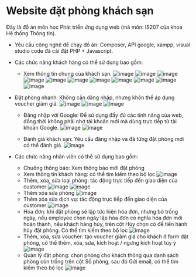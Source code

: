 # Website đặt phòng khách sạn
Đây là đồ án môn học Phát triển ứng dụng web (mã môn: IS207 của khoa Hệ thống Thông tin). 
- Yêu cầu công nghệ để chạy đồ án: Composer, API google, xampp, visual studio code đã cài đặt PHP + Javascript.

- Các chức năng khách hàng có thể sử dụng bao gồm: 
  - Xem thông tin chung của khách sạn.
![image](https://user-images.githubusercontent.com/97439051/209602261-560c5e94-d42c-415c-8a8e-d69bd1306ef4.png)
![image](https://user-images.githubusercontent.com/97439051/209602390-3dba95f6-37d9-4df3-9172-974428200311.png)
![image](https://user-images.githubusercontent.com/97439051/209602332-beb4b6b7-d633-43cb-99ff-b1abfa249049.png)
![image](https://user-images.githubusercontent.com/97439051/209602427-af38600f-b01f-435d-8cdf-18f4bcd118ee.png)
![image](https://user-images.githubusercontent.com/97439051/209602526-bd991fe8-4954-4ee3-9cc4-4c56016838e3.png)
![image](https://user-images.githubusercontent.com/97439051/209602546-242e3810-f4da-40f5-b9c3-438423b91367.png)
![image](https://user-images.githubusercontent.com/97439051/209602558-7528bd68-45f2-4619-aa25-fdf74e87f8e0.png)
![image](https://user-images.githubusercontent.com/97439051/209602592-f1f340b7-4bf1-4918-95dc-ba17bdbf37d7.png)
![image](https://user-images.githubusercontent.com/97439051/209602630-77da800c-e61c-41cc-aab1-a01705d1aed3.png)
![image](https://user-images.githubusercontent.com/97439051/209602642-40bac7c2-a61e-44db-9860-dce81429c623.png)
![image](https://user-images.githubusercontent.com/97439051/209602710-2b207c5a-b469-4c28-96ea-109cda7c1718.png)

- Đặt phòng nhanh: Không cần đăng nhập, nhưng khôn thể áp dụng voucher giảm giá.
![image](https://user-images.githubusercontent.com/97439051/209602883-7ce62c9e-17b8-4870-908a-b46ae2a626d0.png)
![image](https://user-images.githubusercontent.com/97439051/209602937-2985b97f-4907-4676-9940-392709faaf75.png)
![image](https://user-images.githubusercontent.com/97439051/209603127-b2d5ebf6-e944-4a01-9011-0942bda04db0.png)

  - Đăng nhập với Google: Để sử dụng đầy đủ các tính năng của web, đồng thời không phải nhớ tài khoản mới mà dùng trực tiếp từ tài khoản Google.
  ![image](https://user-images.githubusercontent.com/97439051/209603170-a114926a-c1d4-4d8f-a47c-32340a9698e4.png)
  ![image](https://user-images.githubusercontent.com/97439051/209603057-d4791b13-5965-453c-a510-1c9292bcfac5.png)
  
  - Đánh giá khách sạn: Yêu cầu đăng nhập và đã từng đặt phòng mới có thể đánh giá.
  ![image](https://user-images.githubusercontent.com/97439051/209746995-9c71f94b-97bd-4727-95dd-771df26ec790.png)

- Các chức năng nhân viên có thể sử dụng bao gồm:
  - Chuông thông báo: Xem thông báo mới đặt phòng
  - Xem thông tin khách hàng: có thể tìm kiếm theo bộ lọc
  ![image](https://user-images.githubusercontent.com/97439051/209747519-78103700-8d4e-4a6a-ad3f-7e66a9607015.png)
  - Thêm, xóa, sửa loại phòng: tác động trực tiếp đến giao diện của customer
  ![image](https://user-images.githubusercontent.com/97439051/209747580-2c4ce5db-35f3-4322-b836-aa8a645f7783.png)
  ![image](https://user-images.githubusercontent.com/97439051/209747607-4c9db41f-f861-4798-8008-1eb2e43aef44.png)   
  - Thêm xóa sửa phòng
  ![image](https://user-images.githubusercontent.com/97439051/209747647-370ea63c-50b7-4353-931a-9d0a7dcd7e94.png)
  - Thêm xóa sửa dịch vụ: tác động trực tiếp đến giao diện của customer
  ![image](https://user-images.githubusercontent.com/97439051/209747751-571fdb0b-538f-40ee-918f-ad7ba67ba463.png)
  - Hóa đơn: khi đặt phòng sẽ lập tức hiện hóa đơn, nhưng bỏ trống ngày, nếu employee chọn ngày lập hóa đơn có nghĩa hóa đơn mới hoàn thành, nếu khách hàng hủy, trên cột Hủy chọn có để tiến hành hủy đặt phòng. Có thể tìm kiếm theo bộ lọc
  ![image](https://user-images.githubusercontent.com/97439051/209747926-d52abbdd-b6e4-4400-9072-59d7ed029bf8.png)
  - Thêm, xóa, sửa voucher: tạo voucher giảm giá cho khách ở form đặt phòng, có thể thêm, xóa, sửa, kích hoạt / ngưng kích hoạt tùy ý
  ![image](https://user-images.githubusercontent.com/97439051/209747958-6d84f989-0b41-4e07-aa9c-5c0a0bc5a2a9.png)
  - Quản lý đặt phòng: chọn phòng cho khách thông qua danh sách phòng còn trống trên cột Số phòng, sau đó Gửi email, có thể tìm kiếm theo bộ lọc
  ![image](https://user-images.githubusercontent.com/97439051/209748144-77a70bab-dd9e-4985-9b93-28e00ed260c3.png)
